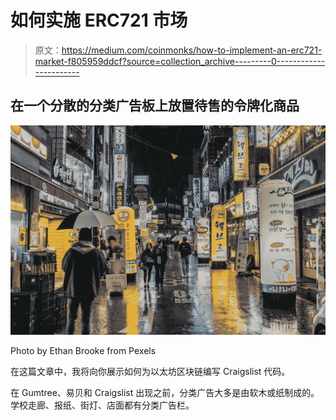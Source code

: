 # 如何实施 ERC721 市场

> 原文：<https://medium.com/coinmonks/how-to-implement-an-erc721-market-f805959ddcf?source=collection_archive---------0----------------------->

## 在一个分散的分类广告板上放置待售的令牌化商品

![](img/ab4fb157975334e38b79cecd2aaf5136.png)

Photo by Ethan Brooke from Pexels

在这篇文章中，我将向你展示如何为以太坊区块链编写 Craigslist 代码。

在 Gumtree、易贝和 Craigslist 出现之前，分类广告大多是由软木或纸制成的。学校走廊、报纸、街灯、店面都有分类广告栏。
